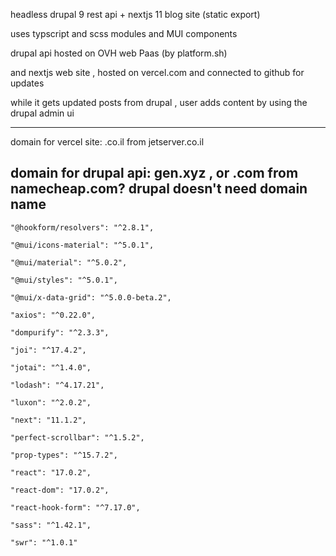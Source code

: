 headless drupal 9 rest api + nextjs 11 blog site (static export)

uses typscript and scss modules
and MUI components

drupal api hosted on
OVH web Paas (by platform.sh)

and nextjs web site , hosted on vercel.com
and connected to github for updates

while it gets updated posts from drupal ,
user adds content by using the drupal admin ui

-------------

domain for vercel site:
.co.il from jetserver.co.il

domain for drupal api:
gen.xyz , or .com from namecheap.com?
drupal doesn't need domain name
-------------------

    "@hookform/resolvers": "^2.8.1",

    "@mui/icons-material": "^5.0.1",

    "@mui/material": "^5.0.2",

    "@mui/styles": "^5.0.1",

    "@mui/x-data-grid": "^5.0.0-beta.2",

    "axios": "^0.22.0",

    "dompurify": "^2.3.3",

    "joi": "^17.4.2",

    "jotai": "^1.4.0",

    "lodash": "^4.17.21",

    "luxon": "^2.0.2",

    "next": "11.1.2",

    "perfect-scrollbar": "^1.5.2",

    "prop-types": "^15.7.2",

    "react": "17.0.2",

    "react-dom": "17.0.2",

    "react-hook-form": "^7.17.0",

    "sass": "^1.42.1",

    "swr": "^1.0.1"

